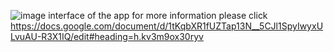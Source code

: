 ![image](https://github.com/Shirely5752/Design-and-implementation-of-back-tracking-system-based-on-visual-camera/assets/112009365/7f994552-3e3d-47c6-a325-4dbc28dd6541)
interface of the app
for more information please click https://docs.google.com/document/d/1tKqbXR1fUZTap13N__5CJl1SpyIwyxULvuAU-R3X1IQ/edit#heading=h.kv3m9ox30ryv
